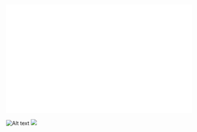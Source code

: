 
![image](https://github.com/Pugavkomm/Pugavkomm-github-stats/blob/master/generated/languages.svg)

![Alt text](./controllers_brief.svg)
<img src="./controllers_brief.svg">